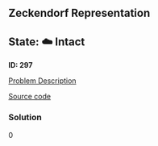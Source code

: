 ## Zeckendorf Representation

## State: :cloud: **Intact**

**ID: 297**

[Problem Description](https://projecteuler.net/problem=297)

[Source code](main.cpp)

### Solution
0
